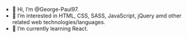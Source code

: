 - 👋 Hi, I’m @George-Paul97.
- 👀 I’m interested in HTML, CSS, SASS, JavaScript, jQuery amd other related web technologies/languages.
- 🌱 I’m currently learning React.


<!---
George-Paul97/George-Paul97 is a ✨ special ✨ repository because its `README.md` (this file) appears on your GitHub profile.
You can click the Preview link to take a look at your changes.
--->
